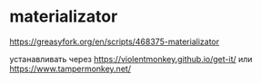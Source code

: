 # materializator

https://greasyfork.org/en/scripts/468375-materializator

устанавливать через https://violentmonkey.github.io/get-it/ или https://www.tampermonkey.net/
